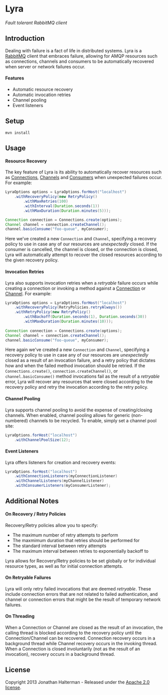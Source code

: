 # Lyra

*Fault tolerant RabbitMQ client*

## Introduction

Dealing with failure is a fact of life in distributed systems. Lyra is a [RabbitMQ](http://www.rabbitmq.com/) client that embraces failure, allowing for AMQP resources such as connections, channels and consumers to be automatically recovered when server or network failures occur.

#### Features

* Automatic resource recovery
* Automatic invocation retries
* Channel pooling
* Event listeners

## Setup

`mvn install`

## Usage

#### Resource Recovery

The key feature of Lyra is its ability to automatically recover resources such as [Connections](http://www.rabbitmq.com/releases/rabbitmq-java-client/current-javadoc/com/rabbitmq/client/Connection.html), [Channels](http://www.rabbitmq.com/releases/rabbitmq-java-client/current-javadoc/com/rabbitmq/client/Channel.html) and [Consumers](http://www.rabbitmq.com/releases/rabbitmq-java-client/current-javadoc/com/rabbitmq/client/Consumer.html) when unexpected failures occur. For example:

```java
LyraOptions options = LyraOptions.forHost("localhost")
	.withRecoveryPolicy(new RetryPolicy()
		.withMaxRetries(100)
		.withInterval(Duration.seconds(1))
		.withMaxDuration(Duration.minutes(5)));

Connection connection = Connections.create(options);
Channel channel = connection.createChannel();
channel.basicConsume("foo-queue", myConsumer);
```

Here we've created a new `Connection` and `Channel`, specifying a recovery policy to use in case any of our resources are *unexpectedly* closed. If the consumer is cancelled, the channel is closed, or the connection is closed, Lyra will automatically attempt to recover the closed resources according to the given recovery policy.

#### Invocation Retries

Lyra also supports invocation retries when a *retryable* failure occurs while creating a connection or invoking a method against a [Connection](http://www.rabbitmq.com/releases/rabbitmq-java-client/current-javadoc/com/rabbitmq/client/Connection.html) or [Channel](http://www.rabbitmq.com/releases/rabbitmq-java-client/current-javadoc/com/rabbitmq/client/Channel.html). For example:

```java
LyraOptions options = LyraOptions.forHost("localhost")
	.withRecoveryPolicy(RetryPolicies.retryAlways())
	.withRetryPolicy(new RetryPolicy()
		.withBackoff(Duration.seconds(1), Duration.seconds(30))
		.withMaxDuration(Duration.minutes(10)));
		
Connection connection = Connections.create(options);
Channel channel = connection.createChannel();
channel.basicConsume("foo-queue", myConsumer);
```

Here again we've created a new `Connection` and `Channel`, specifying a recovery policy to use in case any of our resources are *unexpectedly* closed as a result of an invocation failure, and a retry policy that dictates how and when the failed method invocation should be retried. If the `Connections.create()`, `connection.createChannel()`, or `channel.basicConsume()` method invocations fail as the result of a *retryable* error, Lyra will recover any resources that were closed according to the recovery policy and retry the invocation according to the retry policy.

#### Channel Pooling

Lyra supports channel pooling to avoid the expense of creating/closing channels. When enabled, channel pooling allows for generic (non-numbered) channels to be recycled. To enable, simply set a channel pool site:

```java
LyraOptions.forHost("localhost")
	.withChannelPoolSize(12);
```

#### Event Listeners

Lyra offers listeners for creation and recovery events:

```java
LyraOptions.forHost("localhost")
	.withConnectionListeners(myConnectionListener)
	.withChannelListeners(myChannelListener)
	.withConsumerListeners(myConsumerListener);
```

## Additional Notes

#### On Recovery / Retry Policies

Recovery/Retry policies allow you to specify:

* The maximum number of retry attempts to perform
* The maxmimum duration that retries should be performed for
* The standard interval between retry attempts
* The maximum interval between retries to exponentially backoff to

Lyra allows for Recovery/Retry policies to be set globally or for individual resource types, as well as for initial connection attempts.

#### On Retryable Failures

Lyra will only retry failed invocations that are deemed *retryable*. These include connection errors that are not related to failed authentication, and channel or connection errors that might be the result of temporary network failures.

#### On Threading

When a Connection or Channel are closed as the result of an invocation, the calling thread is blocked according to the recovery policy until the Connection/Channel can be recovered. Connection recovery occurs in a background thread while Channel recovery occurs in the invoking thread. When a Connection is closed involuntarily (not as the result of an invocation), recovery occurs in a background thread.

## License

Copyright 2013 Jonathan Halterman - Released under the [Apache 2.0 license](http://www.apache.org/licenses/LICENSE-2.0.html).
